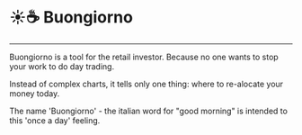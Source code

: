 # ☀️☕ Buongiorno

---

Buongiorno is a tool for the retail investor. 
Because no one wants to stop your work to do day trading.

Instead of complex charts, it tells only one thing: where to re-alocate your money today.

The name 'Buongiorno' - the italian word for "good morning" is intended to this 'once a day' feeling.